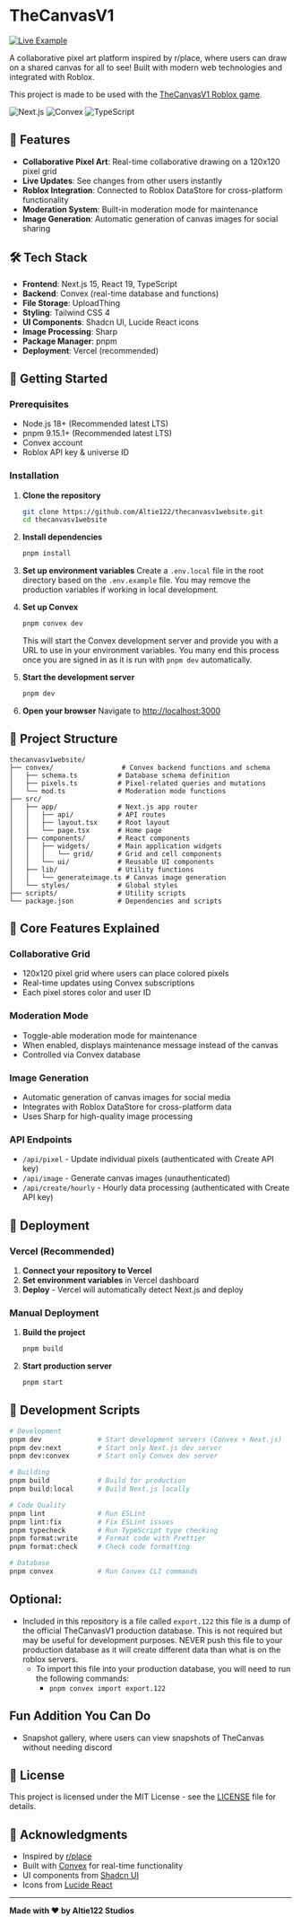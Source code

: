 # TheCanvasV1

[![Live Example](https://thecanvasv1.altie122.xyz/api/image)](https://thecanvasv1.altie122.xyz/)

A collaborative pixel art platform inspired by r/place, where users can draw on a shared canvas for all to see! Built with modern web technologies and integrated with Roblox.

This project is made to be used with the [TheCanvasV1 Roblox game](https://github.com/Altie122/thecanvasv1).

![Next.js](https://img.shields.io/badge/Next.js-15.4.5-black)
![Convex](https://img.shields.io/badge/Convex-1.25.4-blue)
![TypeScript](https://img.shields.io/badge/TypeScript-5.5.3-blue)

## 🎨 Features

- **Collaborative Pixel Art**: Real-time collaborative drawing on a 120x120 pixel grid
- **Live Updates**: See changes from other users instantly
- **Roblox Integration**: Connected to Roblox DataStore for cross-platform functionality
- **Moderation System**: Built-in moderation mode for maintenance
- **Image Generation**: Automatic generation of canvas images for social sharing

## 🛠️ Tech Stack

- **Frontend**: Next.js 15, React 19, TypeScript
- **Backend**: Convex (real-time database and functions)
- **File Storage**: UploadThing
- **Styling**: Tailwind CSS 4
- **UI Components**: Shadcn UI, Lucide React icons
- **Image Processing**: Sharp
- **Package Manager**: pnpm
- **Deployment**: Vercel (recommended)

## 🚀 Getting Started

### Prerequisites

- Node.js 18+ (Recommended latest LTS)
- pnpm 9.15.1+ (Recommended latest LTS)
- Convex account
- Roblox API key & universe ID

### Installation

1. **Clone the repository**

   ```bash
   git clone https://github.com/Altie122/thecanvasv1website.git
   cd thecanvasv1website
   ```

2. **Install dependencies**

   ```bash
   pnpm install
   ```

3. **Set up environment variables**
   Create a `.env.local` file in the root directory based on the `.env.example` file. You may remove the production variables if working in local development.

4. **Set up Convex**

   ```bash
   pnpm convex dev
   ```

   This will start the Convex development server and provide you with a URL to use in your environment variables. You many end this process once you are signed in as it is run with `pnpm dev` automatically.

5. **Start the development server**

   ```bash
   pnpm dev
   ```

6. **Open your browser**
   Navigate to [http://localhost:3000](http://localhost:3000)

## 📁 Project Structure

```
thecanvasv1website/
├── convex/                 # Convex backend functions and schema
│   ├── schema.ts          # Database schema definition
│   ├── pixels.ts          # Pixel-related queries and mutations
│   └── mod.ts             # Moderation mode functions
├── src/
│   ├── app/               # Next.js app router
│   │   ├── api/           # API routes
│   │   ├── layout.tsx     # Root layout
│   │   └── page.tsx       # Home page
│   ├── components/        # React components
│   │   ├── widgets/       # Main application widgets
│   │   │   └── grid/      # Grid and cell components
│   │   └── ui/            # Reusable UI components
│   ├── lib/               # Utility functions
│   │   └── generateimage.ts # Canvas image generation
│   └── styles/            # Global styles
├── scripts/               # Utility scripts
└── package.json           # Dependencies and scripts
```

## 🎯 Core Features Explained

### Collaborative Grid

- 120x120 pixel grid where users can place colored pixels
- Real-time updates using Convex subscriptions
- Each pixel stores color and user ID

### Moderation Mode

- Toggle-able moderation mode for maintenance
- When enabled, displays maintenance message instead of the canvas
- Controlled via Convex database

### Image Generation

- Automatic generation of canvas images for social media
- Integrates with Roblox DataStore for cross-platform data
- Uses Sharp for high-quality image processing

### API Endpoints

- `/api/pixel` - Update individual pixels (authenticated with Create API key)
- `/api/image` - Generate canvas images (unauthenticated)
- `/api/create/hourly` - Hourly data processing (authenticated with Create API key)

## 🚀 Deployment

### Vercel (Recommended)

1. **Connect your repository to Vercel**
2. **Set environment variables** in Vercel dashboard
3. **Deploy** - Vercel will automatically detect Next.js and deploy

### Manual Deployment

1. **Build the project**

   ```bash
   pnpm build
   ```

2. **Start production server**
   ```bash
   pnpm start
   ```

## 🔧 Development Scripts

```bash
# Development
pnpm dev              # Start development servers (Convex + Next.js)
pnpm dev:next         # Start only Next.js dev server
pnpm dev:convex       # Start only Convex dev server

# Building
pnpm build            # Build for production
pnpm build:local      # Build Next.js locally

# Code Quality
pnpm lint             # Run ESLint
pnpm lint:fix         # Fix ESLint issues
pnpm typecheck        # Run TypeScript type checking
pnpm format:write     # Format code with Prettier
pnpm format:check     # Check code formatting

# Database
pnpm convex           # Run Convex CLI commands
```

## Optional:
- Included in this repository is a file called `export.122` this file is a dump of the official TheCanvasV1 production database. This is not required but may be useful for development purposes. NEVER push this file to your production database as it will create different data than what is on the roblox servers.
  - To import this file into your production database, you will need to run the following commands:
    - `pnpm convex import export.122`

## Fun Addition You Can Do
- Snapshot gallery, where users can view snapshots of TheCanvas without needing discord

## 📝 License

This project is licensed under the MIT License - see the [LICENSE](LICENSE) file for details.

## 🙏 Acknowledgments

- Inspired by [r/place](https://reddit.com/r/place)
- Built with [Convex](https://convex.dev) for real-time functionality
- UI components from [Shadcn UI](https://ui.shadcn.com/)
- Icons from [Lucide React](https://lucide.dev/)

---

**Made with ❤️ by Altie122 Studios**
